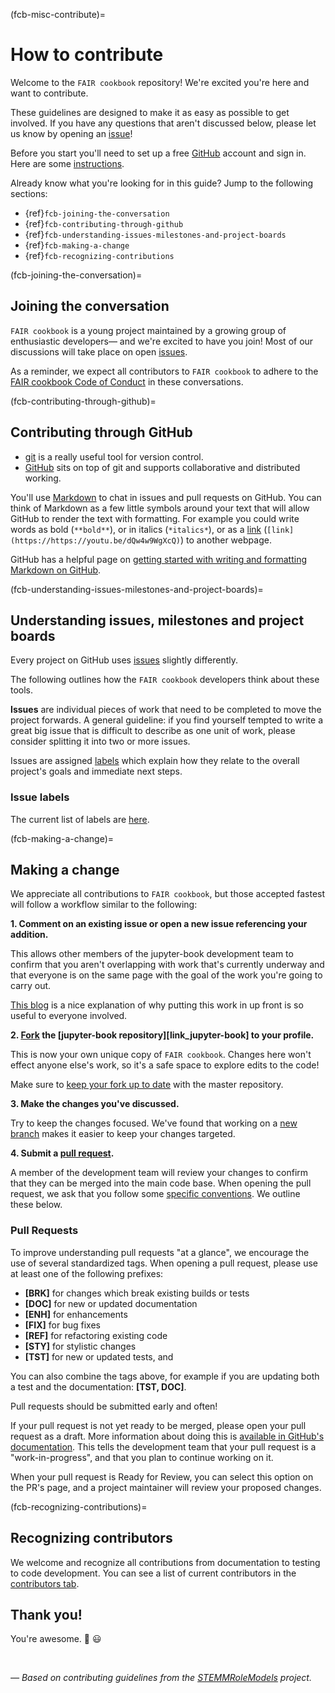 (fcb-misc-contribute)=
# How to contribute

Welcome to the `FAIR cookbook` repository! We're excited you're here and want to contribute.

These guidelines are designed to make it as easy as possible to get involved.
If you have any questions that aren't discussed below, please let us know by opening an [issue][link_issues]!

Before you start you'll need to set up a free [GitHub][link_github] account and sign in.
Here are some [instructions][link_signupinstructions].

Already know what you're looking for in this guide? Jump to the following sections:

* {ref}`fcb-joining-the-conversation`
* {ref}`fcb-contributing-through-github`
* {ref}`fcb-understanding-issues-milestones-and-project-boards`
* {ref}`fcb-making-a-change`
* {ref}`fcb-recognizing-contributions`

(fcb-joining-the-conversation)=
## Joining the conversation

`FAIR cookbook` is a young project maintained by a growing group of enthusiastic developers&mdash; and we're excited to have you join!
Most of our discussions will take place on open [issues][link_issues].

As a reminder, we expect all contributors to `FAIR cookbook` to adhere to the [FAIR cookbook Code of Conduct][link_coc] in these conversations.

(fcb-contributing-through-github)=
## Contributing through GitHub

- [git][link_git] is a really useful tool for version control.
- [GitHub][link_github] sits on top of git and supports collaborative and distributed working.

You'll use [Markdown][markdown] to chat in issues and pull requests on GitHub.
You can think of Markdown as a few little symbols around your text that will allow GitHub
to render the text with formatting.
For example you could write words as bold (`**bold**`), or in italics (`*italics*`),
or as a [link][rick_roll] (`[link](https://https://youtu.be/dQw4w9WgXcQ)`) to another webpage.

GitHub has a helpful page on
[getting started with writing and formatting Markdown on GitHub][writing_formatting_github].

(fcb-understanding-issues-milestones-and-project-boards)=
## Understanding issues, milestones and project boards

Every project on GitHub uses [issues][link_issues] slightly differently.

The following outlines how the `FAIR cookbook` developers think about these tools.

**Issues** are individual pieces of work that need to be completed to move the project forwards.
A general guideline: if you find yourself tempted to write a great big issue that
is difficult to describe as one unit of work, please consider splitting it into two or more issues.

Issues are assigned [labels](#issue-labels) which explain how they relate to the overall project's
goals and immediate next steps.


### Issue labels

The current list of labels are [here][link_labels].

(fcb-making-a-change)=
## Making a change

We appreciate all contributions to `FAIR cookbook`, but those accepted fastest will follow a workflow similar to the following:

**1. Comment on an existing issue or open a new issue referencing your addition.**

This allows other members of the jupyter-book development team to confirm that you aren't overlapping with work that's currently underway and that everyone is on the same page with the goal of the work you're going to carry out.

[This blog][link_pushpullblog] is a nice explanation of why putting this work in up front is so useful to everyone involved.

**2. [Fork][link_fork] the [jupyter-book repository][link_jupyter-book] to your profile.**

This is now your own unique copy of `FAIR cookbook`.
Changes here won't effect anyone else's work, so it's a safe space to explore edits to the code!

Make sure to [keep your fork up to date][link_updateupstreamwiki] with the master repository.

**3. Make the changes you've discussed.**

Try to keep the changes focused.
We've found that working on a [new branch][link_branches] makes it easier to keep your changes targeted.

**4. Submit a [pull request][link_pullrequest].**

A member of the development team will review your changes to confirm that they can be merged into the main code base.
When opening the pull request, we ask that you follow some [specific conventions](#pull-requests).
We outline these below.

### Pull Requests

To improve understanding pull requests "at a glance", we encourage the use of several standardized tags.
When opening a pull request, please use at least one of the following prefixes:

* **[BRK]** for changes which break existing builds or tests
* **[DOC]** for new or updated documentation
* **[ENH]** for enhancements
* **[FIX]** for bug fixes
* **[REF]** for refactoring existing code
* **[STY]** for stylistic changes
* **[TST]** for new or updated tests, and

You can also combine the tags above, for example if you are updating both a test and
the documentation: **[TST, DOC]**.

Pull requests should be submitted early and often!

If your pull request is not yet ready to be merged, please open your pull request as a draft.
More information about doing this is [available in GitHub's documentation][link_drafts].
This tells the development team that your pull request is a "work-in-progress",
and that you plan to continue working on it.

When your pull request is Ready for Review, you can select this option on the PR's page,
and a project maintainer will review your proposed changes.

(fcb-recognizing-contributions)=
## Recognizing contributors

We welcome and recognize all contributions from documentation to testing to code development.
You can see a list of current contributors in the [contributors tab][link_contributors].

## Thank you!

You're awesome. 👋 😃

<br>

*&mdash; Based on contributing guidelines from the [STEMMRoleModels][link_stemmrolemodels] project.*

[link_git]: https://git-scm.com
[link_github]: https://github.com/
[link_FAIR-cookbook]: https://github.com/fair-cookbook/the-fair-cookbook
[link_signupinstructions]: https://help.github.com/articles/signing-up-for-a-new-github-account

[writing_formatting_github]: https://help.github.com/articles/getting-started-with-writing-and-formatting-on-github
[markdown]: https://daringfireball.net/projects/markdown
[rick_roll]: https://www.youtube.com/watch?v=dQw4w9WgXcQ
[restructuredtext]: http://docutils.sourceforge.net/rst.html#user-documentation
[sphinx]: http://www.sphinx-doc.org/en/master/index.html
[readthedocs]: https://docs.readthedocs.io/en/latest/index.html

[link_issues]: https://github.com/FAIRplus/the-fair-cookbook/issues
[link_coc]: https://fairplus.github.io/the-fair-cookbook/content/recipes/boilerplate/code_of_conduct.html

[link_labels]: https://github.com/FAIRplus/the-fair-cookbook/labels


[link_pullrequest]: https://help.github.com/articles/creating-a-pull-request/
[link_fork]: https://help.github.com/articles/fork-a-repo/
[link_pushpullblog]: https://www.igvita.com/2011/12/19/dont-push-your-pull-requests/
[link_updateupstreamwiki]: https://help.github.com/articles/syncing-a-fork/
[link_branches]: https://help.github.com/articles/creating-and-deleting-branches-within-your-repository/

[link_drafts]: https://help.github.com/articles/about-pull-requests/#draft-pull-requests

[link_contributors]: https://github.com/FAIRplus/the-fair-cookbook/graphs/contributors
[link_stemmrolemodels]: https://github.com/KirstieJane/STEMMRoleModels
